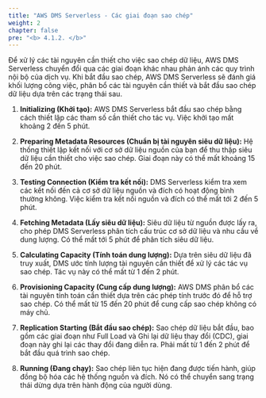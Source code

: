 ```yaml
---
title: "AWS DMS Serverless - Các giai đoạn sao chép"
weight: 2
chapter: false
pre: "<b> 4.1.2. </b>"
---
```


Để xử lý các tài nguyên cần thiết cho việc sao chép dữ liệu, AWS DMS Serverless chuyển đổi qua các giai đoạn khác nhau phản ánh các quy trình nội bộ của dịch vụ. Khi bắt đầu sao chép, AWS DMS Serverless sẽ đánh giá khối lượng công việc, phân bổ các tài nguyên cần thiết và bắt đầu sao chép dữ liệu dựa trên các trạng thái sau.

1. **Initializing (Khởi tạo):** AWS DMS Serverless bắt đầu sao chép bằng cách thiết lập các tham số cần thiết cho tác vụ. Việc khởi tạo mất khoảng 2 đến 5 phút.

1. **Preparing Metadata Resources (Chuẩn bị tài nguyên siêu dữ liệu):** Hệ thống thiết lập kết nối với cơ sở dữ liệu nguồn của bạn để thu thập siêu dữ liệu cần thiết cho việc sao chép. Giai đoạn này có thể mất khoảng 15 đến 20 phút.

1. **Testing Connection (Kiểm tra kết nối):** DMS Serverless kiểm tra xem các kết nối đến cả cơ sở dữ liệu nguồn và đích có hoạt động bình thường không. Việc kiểm tra kết nối nguồn và đích có thể mất tới 2 đến 5 phút.

1. **Fetching Metadata (Lấy siêu dữ liệu):** Siêu dữ liệu từ nguồn được lấy ra, cho phép DMS Serverless phân tích cấu trúc cơ sở dữ liệu và nhu cầu về dung lượng. Có thể mất tới 5 phút để phân tích siêu dữ liệu.

1. **Calculating Capacity (Tính toán dung lượng):** Dựa trên siêu dữ liệu đã truy xuất, DMS ước tính lượng tài nguyên cần thiết để xử lý các tác vụ sao chép. Tác vụ này có thể mất từ ​​1 đến 2 phút.

1. **Provisioning Capacity (Cung cấp dung lượng):** AWS DMS phân bổ các tài nguyên tính toán cần thiết dựa trên các phép tính trước đó để hỗ trợ sao chép. Có thể mất từ ​​15 đến 20 phút để cung cấp sao chép không có máy chủ.

1. **Replication Starting (Bắt đầu sao chép):** Sao chép dữ liệu bắt đầu, bao gồm các giai đoạn như Full Load và Ghi lại dữ liệu thay đổi (CDC), giai đoạn này ghi lại các thay đổi đang diễn ra. Phải mất từ ​​1 đến 2 phút để bắt đầu quá trình sao chép.

1. **Running (Đang chạy):** Sao chép liên tục hiện đang được tiến hành, giúp đồng bộ hóa các hệ thống nguồn và đích. Nó có thể chuyển sang trạng thái dừng dựa trên hành động của người dùng.